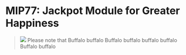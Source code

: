 # MIP77: Jackpot Module for Greater Happiness

> ![](https://englishcomposition.org/wp-content/uploads/2017/07/Exclamation-Point-300x167.png) Please note that Buffalo buffalo Buffalo buffalo buffalo buffalo Buffalo buffalo
